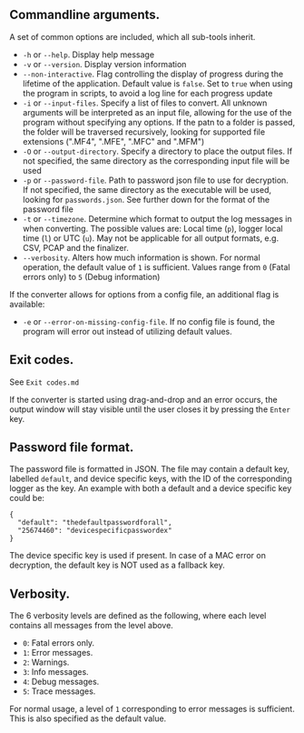 ## Commandline arguments.
A set of common options are included, which all sub-tools inherit.
* `-h` or `--help`. Display help message
* `-v` or `--version`. Display version information
* `--non-interactive`. Flag controlling the display of progress during the lifetime of the application. Default value is `false`. Set to `true` when using the program in scripts, to avoid a log line for each progress update
* `-i` or `--input-files`. Specify a list of files to convert. All unknown arguments will be interpreted as an input file, allowing for the use of the program without specifying any options. If the patn to a folder is passed, the folder will be traversed recursively, looking for supported file extensions (".MF4", ".MFE", ".MFC" and ".MFM")
* `-O` or `--output-directory`. Specify a directory to place the output files. If not specified, the same directory as the corresponding input file will be used
* `-p` or `--password-file`. Path to password json file to use for decryption. If not specified, the same directory as the executable will be used, looking for `passwords.json`. See further down for the format of the password file
* `-t` or `--timezone`. Determine which format to output the log messages in when converting. The possible values are:
Local time (`p`), logger local time (`l`) or UTC (`u`). May not be applicable for all output formats, e.g. CSV, PCAP and the finalizer.
* `--verbosity`. Alters how much information is shown. For normal operation, the default value of `1` is sufficient. Values range from `0` (Fatal errors only) to `5` (Debug information)

If the converter allows for options from a config file, an additional flag is available:
* `-e` or `--error-on-missing-config-file`. If no config file is found, the program will error out instead of utilizing default values.

## Exit codes.
See `Exit codes.md`

If the converter is started using drag-and-drop and an error occurs, the output window will stay visible until the user closes it by pressing the `Enter` key.

## Password file format.
The password file is formatted in JSON. The file may contain a default key, labelled `default`, and device specific keys, with the ID of the corresponding logger as the key. An example with both a default and a device specific key could be:
```
{
  "default": "thedefaultpasswordforall",
  "25674460": "devicespecificpasswordex"
}
```
The device specific key is used if present. In case of a MAC error on decryption, the default key is NOT used as a fallback key.

## Verbosity.
The 6 verbosity levels are defined as the following, where each level contains all messages from the level above.
* `0`: Fatal errors only.
* `1`: Error messages.
* `2`: Warnings.
* `3`: Info messages.
* `4`: Debug messages.
* `5`: Trace messages.

For normal usage, a level of `1` corresponding to error messages is sufficient. This is also specified as the default value.
